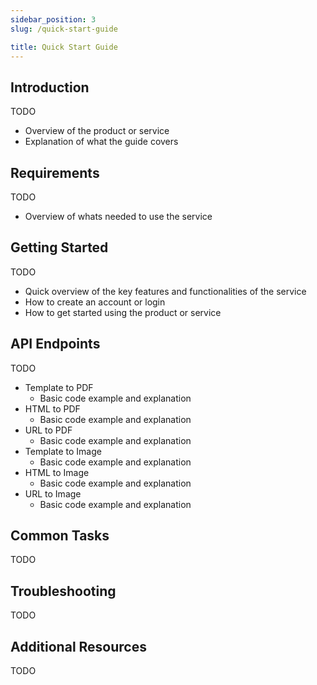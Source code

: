 ```yaml
---
sidebar_position: 3
slug: /quick-start-guide

title: Quick Start Guide
---
```


## Introduction

TODO
- Overview of the product or service
- Explanation of what the guide covers

## Requirements
TODO
- Overview of whats needed to use the service

## Getting Started
TODO
- Quick overview of the key features and functionalities of the service
- How to create an account or login
- How to get started using the product or service

## API Endpoints
TODO
- Template to PDF
  - Basic code example and explanation
- HTML to PDF
  - Basic code example and explanation
- URL to PDF
  - Basic code example and explanation
- Template to Image
  - Basic code example and explanation
- HTML to Image
  - Basic code example and explanation
- URL to Image
  - Basic code example and explanation

## Common Tasks
TODO

## Troubleshooting
TODO

## Additional Resources
TODO